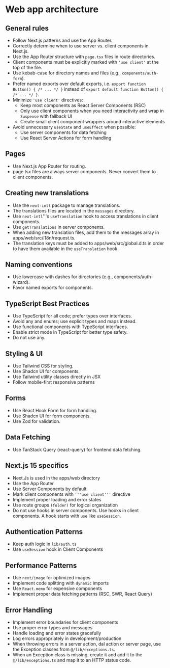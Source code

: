 # Web app architecture

## General rules

- Follow Next.js patterns and use the App Router.
- Correctly determine when to use server vs. client components in Next.js.
- Use the App Router structure with `page.tsx` files in route directories.
- Client components must be explicitly marked with `'use client'` at the top of the file.
- Use kebab-case for directory names and files (e.g., `components/auth-form`).
- Prefer named exports over default exports, i.e. `export function Button() { /* ... */ }` instead of `export default function Button() { /* ... */ }`.
- Minimize `'use client'` directives:
  - Keep most components as React Server Components (RSC)
  - Only use client components when you need interactivity and wrap in `Suspense` with fallback UI
  - Create small client component wrappers around interactive elements
- Avoid unnecessary `useState` and `useEffect` when possible:
  - Use server components for data fetching
  - Use React Server Actions for form handling

## Pages

- Use Next.js App Router for routing.
- page.tsx files are always server components. Never convert them to client components.

## Creating new translations

- Use the `next-intl` package to manage translations.
- The translations files are located in the `messages` directory.
- Use `next-intl`'''s `useTranslation` hook to access translations in client components.
- Use `getTranslations` in server components.
- When adding new translation files, add them to the messages array in apps/web/src/i18n/request.ts.
- The translation keys must be added to apps/web/src/global.d.ts in order to have them available in the `useTranslation` hook.

## Naming conventions

- Use lowercase with dashes for directories (e.g., components/auth-wizard).
- Favor named exports for components.

## TypeScript Best Practices

- Use TypeScript for all code; prefer types over interfaces.
- Avoid any and enums; use explicit types and maps instead.
- Use functional components with TypeScript interfaces.
- Enable strict mode in TypeScript for better type safety.
- Do not use any.

## Styling & UI

- Use Tailwind CSS for styling.
- Use Shadcn UI for components.
- Use Tailwind utility classes directly in JSX
- Follow mobile-first responsive patterns

## Forms

- Use React Hook Form for form handling.
- Use Shadcn UI for form components.
- Use Zod for validation.

## Data Fetching

- Use TanStack Query (react-query) for frontend data fetching.

## Next.js 15 specifics

- Next.Js is used in the apps/web directory
- Use the App Router
- Use Server Components by default
- Mark client components with `'''use client'''` directive
- Implement proper loading and error states
- Use route groups `(folder)` for logical organization
- Do not use hooks in server components. Use hooks in client components. A hook starts with `use` like `useSession`.

## Authentication Patterns

- Keep auth logic in `lib/auth.ts`
- Use `useSession` hook in Client Components

## Performance Patterns

- Use `next/image` for optimized images
- Implement code splitting with `dynamic` imports
- Use `React.memo` for expensive components
- Implement proper data fetching patterns (RSC, SWR, React Query)

## Error Handling

- Implement error boundaries for client components
- Use proper error types and messages
- Handle loading and error states gracefully
- Log errors appropriately in development/production
- When throwing errors in a server action, dal action or server page, use the Exception classes from `@/lib/exceptions.ts`.
- When an Exception class is missing, create it and add it to the `@/lib/exceptions.ts` and map it to an HTTP status code.
